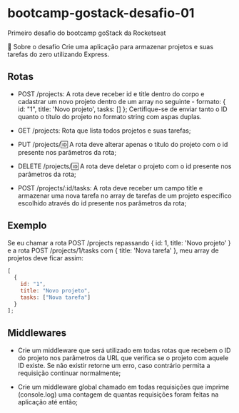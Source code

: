 # bootcamp-gostack-desafio-01
Primeiro desafio do bootcamp goStack da Rocketseat


🚀 Sobre o desafio
Crie uma aplicação para armazenar projetos e suas tarefas do zero utilizando Express.

## Rotas
- POST /projects: A rota deve receber id e title dentro do corpo e cadastrar um novo projeto dentro de um array no seguinte - formato: { id: "1", title: 'Novo projeto', tasks: [] }; Certifique-se de enviar tanto o ID quanto o título do projeto no formato string com aspas duplas.

- GET /projects: Rota que lista todos projetos e suas tarefas;

- PUT /projects/:id: A rota deve alterar apenas o título do projeto com o id presente nos parâmetros da rota;

- DELETE /projects/:id: A rota deve deletar o projeto com o id presente nos parâmetros da rota;

- POST /projects/:id/tasks: A rota deve receber um campo title e armazenar uma nova tarefa no array de tarefas de um projeto específico escolhido através do id presente nos parâmetros da rota;

## Exemplo
Se eu chamar a rota POST /projects repassando { id: 1, title: 'Novo projeto' } e a rota POST /projects/1/tasks com { title: 'Nova tarefa' }, meu array de projetos deve ficar assim:
```javascript
[
  {
    id: "1",
    title: "Novo projeto",
    tasks: ["Nova tarefa"]
  }
];
```

## Middlewares
- Crie um middleware que será utilizado em todas rotas que recebem o ID do projeto nos parâmetros da URL que verifica se o projeto com aquele ID existe. Se não existir retorne um erro, caso contrário permita a requisição continuar normalmente;

- Crie um middleware global chamado em todas requisições que imprime (console.log) uma contagem de quantas requisições foram feitas na aplicação até então;
